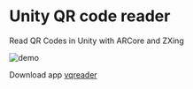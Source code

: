 # Unity QR code reader 
Read QR Codes in Unity with ARCore and ZXing

![demo](Demos/demo.gif)


Download app [vqreader](Builds/vqreader.apk)